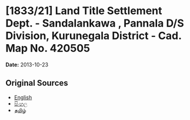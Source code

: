# [1833/21] Land Title Settlement Dept. - Sandalankawa , Pannala D/S Division, Kurunegala District - Cad. Map No. 420505

**Date:** 2013-10-23

## Original Sources

- [English](https://documents.gov.lk/view/extra-gazettes/2013/10/1833-21_E.pdf)
- [සිංහල](https://documents.gov.lk/view/extra-gazettes/2013/10/1833-21_S.pdf)
- [தமிழ்](https://documents.gov.lk/view/extra-gazettes/2013/10/1833-21_T.pdf)
